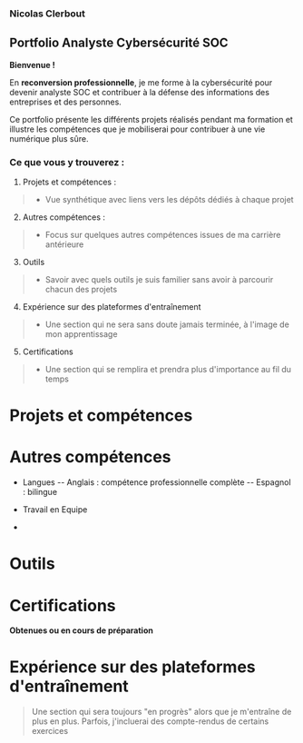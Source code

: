 
### Nicolas Clerbout

## Portfolio Analyste Cybersécurité SOC

**Bienvenue !**

En **reconversion professionnelle**, je me forme à la cybersécurité pour devenir analyste SOC et contribuer à la défense des informations des entreprises et des personnes.

Ce portfolio présente les différents projets réalisés pendant ma formation et illustre les compétences que je mobiliserai pour contribuer à une vie numérique plus sûre.


### Ce que vous y trouverez :

1. Projets et compétences :

> - Vue synthétique avec liens vers les dépôts dédiés à chaque projet

2. Autres compétences :

> - Focus sur quelques autres compétences issues de ma carrière antérieure

3. Outils

> - Savoir avec quels outils je suis familier sans avoir à parcourir chacun des projets

4. Expérience sur des plateformes d'entraînement

> - Une section qui ne sera sans doute jamais terminée, à l'image de mon apprentissage

5. Certifications
> - Une section qui se remplira et prendra plus d'importance au fil du temps


# Projets et compétences



# Autres compétences

- Langues
-- Anglais : compétence professionnelle complète
-- Espagnol : bilingue

- Travail en Equipe
-  

# Outils



# Certifications

**Obtenues ou en cours de préparation**


# Expérience sur des plateformes d'entraînement
> Une section qui sera toujours "en progrès" alors que je m'entraîne de plus en plus.
> Parfois, j'incluerai des compte-rendus de certains exercices
